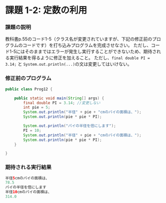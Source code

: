 # 課題 1-2: 定数の利用

### 課題の説明
教科書p.55のコード1-5（クラス名が変更されていますが、下記の修正前のプログラムのコードです）を打ち込みプログラムを完成させなさい。
ただし、コード1-5にはそのままではエラーが発生し実行することができないため、期待される実行結果を得るように修正を加えること。
ただし、`final double PI = 3.14;` と `System.out.println(...)`の文は変更してはいけない。

### 修正前のプログラム
```java
public class Prog12 {

	public static void main(String[] args) {
		final double PI = 3.14; //変更しない
		int pie = 5;
		System.out.println("半径" + pie + "cmのパイの面積は、");
		System.out.println(pie * pie * PI);

		System.out.println("パイの半径を倍にします");
		PI = 10;
		System.out.println("半径" + pie + "cmのパイの面積は、");
		System.out.println(pie * pie * PI);
	}

}
```

### 期待される実行結果
```java
半径5cmのパイの面積は、
78.5
パイの半径を倍にします
半径10cmのパイの面積は、
314.0
```
